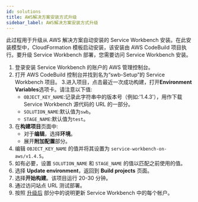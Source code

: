 ```yaml
---
id: solutions
title: AWS解决方案安装方式升级
sidebar_label: AWS解决方案安装方式升级
---
```


此过程用于升级从 AWS 解决方案自动安装的 Service Workbench 安装。在此安装模型中，CloudFormation 模板启动安装，该安装由 AWS CodeBuild 项目执行。要升级 Service Workbench 部署，您需要访问 Service Workbench 安装。

1. 登录安装 Service Workbench 的账户的 AWS 管理控制台。
2. 打开 AWS CodeBuild 控制台并找到名为“swb-Setup”的 Service Workbench 项目。
3.进入项目，点击最近一次成功构建，打开**Environment Variables**选项卡。请注意以下值:
     - `OBJECT_KEY_NAME`:记录此字符串中的版本号（例如:'1.4.3'），用作下载 Service Workbench 源代码的 URL 的一部分。
     - `SOLUTION_NAME`:默认值为`swb`。
     - `STAGE_NAME`:默认值为`test`。
4. 在**构建项目**页面中:
     - 对于**编辑**，选择**环境**。
     - 展开**附加配置**部分。
5. 编辑 `OBJECT_KEY_NAME` 的值并将其设置为 `service-workbench-on-aws/v1.4.5`。
6. 如有必要，设置 `SOLUTION_NAME` 和 `STAGE_NAME` 的值以匹配之前使用的值。
7. 选择 **Update environment**，返回到 **Build projects** 页面。
8. 选择**开始构建**。该项目运行 20-30 分钟。
9. 通过访问站点 URL 测试部署。
10. 按照 [升级后](/installation_guide/postupgrade) 部分中的说明更新 Service Workbench 中的每个帐户。

